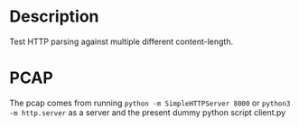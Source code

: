 # Description

Test HTTP parsing against multiple different content-length.

# PCAP

The pcap comes from running `python -m SimpleHTTPServer 8000` or `python3 -m http.server` as a server and the present dummy python script client.py
